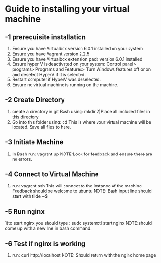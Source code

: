 # Guide to installing your virtual machine

## -1 prerequisite installation
1) Ensure you have Virtualbox version 6.0.1 installed on your system
2) Ensure you have Vagrant version 2.2.5
3) Ensure you have Virtualbox extension pack version 6.0.1 installed
4) Ensure hyper V is deactivated on your system: Control panel> programs> Programs and Features> Turn Windows features off or on and deselect HyperV if it is selected.
5) Restart computer if HyperV was deselected.
6) Ensure no virtual machine is running on the machine.

## -2 Create Directory 
1) create a directory in git Bash using: mkdir <directoryname> 
2)Place all included files in this directory 
3) Go into this folder using: cd <directoryname>
This is where your virtual machine will be located. Save all files to here.


## -3 Initiate Machine
1) In  Bash run: vagrant up
NOTE:Look for feedback and ensure there are no errors.

## -4 Connect to Virtual Machine
1) run: vagrant ssh
This will connect to the instance of the machine
Feedback should be welcome to ubuntu
NOTE: Bash input line should start with tilde ~$


## -5 Run nginx 
1)to start nginx you should type : sudo systemctl start nginx
NOTE:should come up with a new line in bash command.

## -6 Test if nginx is working 
1) run: curl http://localhost
NOTE: Should return with the nginx home page 
